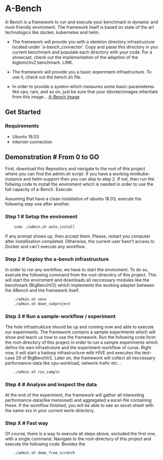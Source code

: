 # A-Bench

A-Bench is a framework to run and execute your benchmark in dynamic and mod-friendly enviroment.
The framework itself is based on state of the art technologics like docker, kubernetes and helm.

* The framework will provide you with a skeleton directory infrastructure located under 'a-bench_connector'. Copy and paste this directory in you current benchmark and populate each directory with your code. For a showcast, check out the implementation of the adaption of the bigbenchv2 benchmark.  LINK.

* The framework will provide you a basic experiment-infrastructure. To use it, check out the bench.sh file.

* In order to provide a system which measures some basic-parameteres like cpu, ram, and so on, just be sure that
    your (docker)images inheritate from this image... [A-Bench Image](https://notProvided)

## Get Started

### Requirements

* Ubunto 18.03
* Internet-connection

## Demonstration # From 0 to GO

First, download this Repository and navigate to the root of this project where you can find the admin.sh script.
If you have a working minikube-instance and helm-support then you can skip to step 2. If not, then run the follwing code to install the enviroment which is needed in order to use the full capacity of a-Bench. Execute:

Assuming that have a clean installation of ubuntu 18.03, execute the following step one after another.

### Step 1 # Setup the enviroment

``` sh
    sudo ./admin.sh auto_install
```

If any prompt shows up, then accept them. Please, restart you computer after installisation completed. Otherwise, the current user hasn't access to Docker and can't execute any workflow.

### Step 2 # Deploy the a-bench infrastructure

In order to run any workflow, we have to start the enviroment. To do so, execute the following command from the root-direcotry of this  project. This will start the enviroment and downloads all neccessary modules like the benchmark (BigBenchV2) which implements the working adapter between the ABench and the framework itself.

``` sh
    ./admin.sh senv
    ./admin.sh down_subproject
```

### Step 3 # Run a sample-workflow / experiment

The hole infrastrukture should be up and running now and able to execute our experiments. The framework contains a sample experiments which will show and teach us how to use the framework. Run the following code form the root-directory of this project in order to run a sample experiments which defins his own infrastruture and the experiment-workflow of curse. Right now, it will start a hadoop infrastructure with HIVE and executes the test-case 29 of BigBenchV2. Later on, the framework will collect all neccessary performance-data like cpu-workload, network-trafic etc. .

``` sh
    ./admin.sh run_sample
```

### Step 4 # Analyse and inspect the data

At the end of the experiment, the framework will gather all interesting performance-data(like menioned) and aggregated a excel-file containing these. If the workflow finished, you will be able to see an excel-sheet with the name xxx in your current work-directory.

### Step X # Fast way

Of course, there is a way to execute all steps above, excluded the first one, with a single command. Navigate to the root-directory of this project and execute the following code: Besides the 

``` sh
    ./admin.sh demo_from_scratch
```